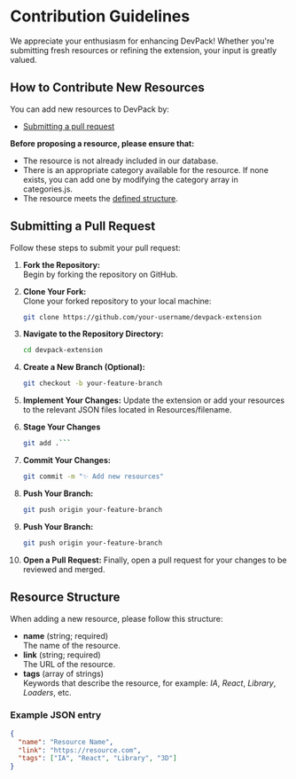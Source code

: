 # Contribution Guidelines

We appreciate your enthusiasm for enhancing DevPack! Whether you're submitting fresh resources or refining the extension, your input is greatly valued.

## How to Contribute New Resources

You can add new resources to DevPack by:
- [Submitting a pull request](#submitting-a-pull-request)

**Before proposing a resource, please ensure that:**

- The resource is not already included in our database.
- There is an appropriate category available for the resource. If none exists, you can add one by modifying the category array in categories.js.
- The resource meets the [defined structure](#resource-structure).

## Submitting a Pull Request

Follow these steps to submit your pull request:

1. **Fork the Repository:**  
   Begin by forking the repository on GitHub.

2. **Clone Your Fork:**  
   Clone your forked repository to your local machine:
   ```bash
   git clone https://github.com/your-username/devpack-extension
   ```
3. **Navigate to the Repository Directory:**  
   ```bash
   cd devpack-extension
   ```
4. **Create a New Branch (Optional):**  
   ```bash
   git checkout -b your-feature-branch
   ```
5. **Implement Your Changes:**
   Update the extension or add your resources to the relevant JSON files located in Resources/filename.
6. **Stage Your Changes**
   ```bash
   git add .```
7. **Commit Your Changes:**
   ```bash
   git commit -m "✨ Add new resources"
   ```
8. **Push Your Branch:**
   ```bash
   git push origin your-feature-branch
   ```
9. **Push Your Branch:**
   ```bash
   git push origin your-feature-branch
   ```
10. **Open a Pull Request:**
Finally, open a pull request for your changes to be reviewed and merged.

## Resource Structure

When adding a new resource, please follow this structure:

- **name** (string; required)  
  The name of the resource.  
- **link** (string; required)  
  The URL of the resource.  
- **tags** (array of strings)  
  Keywords that describe the resource, for example: *IA*, *React*, *Library*, *Loaders*, etc.

### Example JSON entry

```json
{
  "name": "Resource Name",
  "link": "https://resource.com",
  "tags": ["IA", "React", "Library", "3D"]
}

   
   
